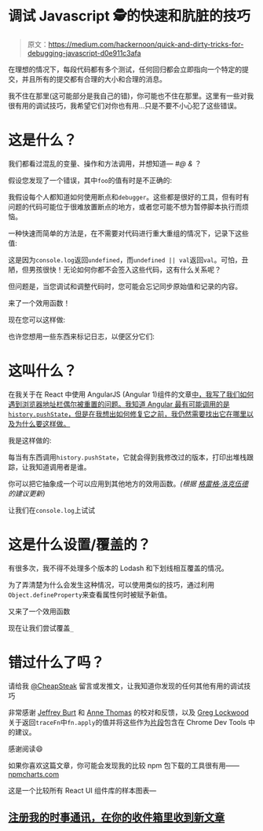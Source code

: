 # 调试 Javascript 🕵的快速和肮脏的技巧

> 原文：<https://medium.com/hackernoon/quick-and-dirty-tricks-for-debugging-javascript-d0e911c3afa>

在理想的情况下，每段代码都有多个测试，任何回归都会立即指向一个特定的提交，并且所有的提交都有合理的大小和合理的消息。

我不住在那里(这可能部分是我自己的错)，你可能也不住在那里。这里有一些对我很有用的调试技巧，我希望它们对你也有用…只是不要不小心犯了这些错误。

# 这是什么？

我们都看过混乱的变量、操作和方法调用，并想知道— *#@ &* ？

假设您发现了一个错误，其中`foo`的值有时是不正确的:

我假设每个人都知道如何使用断点和`debugger`。这些都是很好的工具，但有时有问题的代码可能位于很难放置断点的地方，或者您可能不想为暂停脚本执行而烦恼。

一种快速而简单的方法是，在不需要对代码进行重大重组的情况下，记录下这些值:

这是因为`console.log`返回`undefined`，而`undefined || val`返回`val`。可怕，丑陋，但男孩很快！无论如何你都不会签入这些代码，这有什么关系呢？

但问题是，当您调试和调整代码时，您可能会忘记同步原始值和记录的内容。

来了一个效用函数！

现在您可以这样做:

也许您想用一些东西来标记日志，以便区分它们:

# 这叫什么？

在我关于在 React 中使用 AngularJS (Angular 1)组件的文章[中，我写了我们如何遇到浏览器地址栏偶尔被重置的问题。我知道 Angular 最有可能调用的是`history.pushState`，但是在我想出如何修复它之前，我仍然需要找出它在哪里以及为什么要这样做。](/appifycanada/angular-components-in-react-2c929130f995)

我是这样做的:

每当有东西调用`history.pushState`，它就会得到我修改过的版本，打印出堆栈跟踪，让我知道调用者是谁。

你可以把它抽象成一个可以应用到其他地方的效用函数。*(根据* [*格雷格·洛克伍德*](/@greglockwood/nice-succinct-article-with-some-handy-js-debugging-tips-54784d6c4e80) *的建议更新)*

让我们在`console.log`上试试

# 这是什么设置/覆盖的？

有很多次，我不得不处理多个版本的 Lodash 和下划线相互覆盖的情况。

为了弄清楚为什么会发生这种情况，可以使用类似的技巧，通过利用`Object.defineProperty`来查看属性何时被赋予新值。

又来了一个效用函数

现在让我们尝试覆盖`_`

# 错过什么了吗？

请给我 [@CheapSteak](https://twitter.com/CheapSteak) 留言或发推文，让我知道你发现的任何其他有用的调试技巧

非常感谢 [Jeffrey Burt](https://twitter.com/jephuff) 和 [Anne Thomas](https://twitter.com/AlfalfaAnne) 的校对和反馈，以及 [Greg Lockwood](/@greglockwood/nice-succinct-article-with-some-handy-js-debugging-tips-54784d6c4e80) 关于返回`traceFn`中`fn.apply`的值并将这些作为[片段](https://developers.google.com/web/tools/chrome-devtools/snippets)包含在 Chrome Dev Tools 中的建议。

感谢阅读😄

如果你喜欢这篇文章，你可能会发现我的比较 npm 包下载的工具很有用——[npmcharts.com](https://npmcharts.com/)

这是一个比较所有 React UI 组件库的样本图表—

## [注册我的时事通讯，在你的收件箱里收到新文章](http://eepurl.com/cVFJB1)